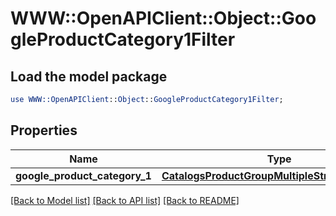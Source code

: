 # WWW::OpenAPIClient::Object::GoogleProductCategory1Filter

## Load the model package
```perl
use WWW::OpenAPIClient::Object::GoogleProductCategory1Filter;
```

## Properties
Name | Type | Description | Notes
------------ | ------------- | ------------- | -------------
**google_product_category_1** | [**CatalogsProductGroupMultipleStringListCriteria**](.md) |  | 

[[Back to Model list]](../README.md#documentation-for-models) [[Back to API list]](../README.md#documentation-for-api-endpoints) [[Back to README]](../README.md)


